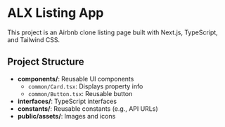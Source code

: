 # ALX Listing App

This project is an Airbnb clone listing page built with Next.js, TypeScript, and Tailwind CSS.

## Project Structure
- **components/**: Reusable UI components
  - `common/Card.tsx`: Displays property info
  - `common/Button.tsx`: Reusable button
- **interfaces/**: TypeScript interfaces
- **constants/**: Reusable constants (e.g., API URLs)
- **public/assets/**: Images and icons
